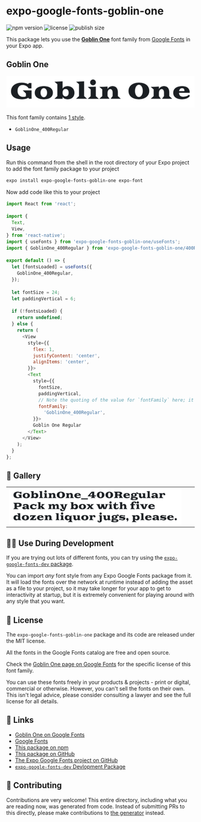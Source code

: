 # expo-google-fonts-goblin-one

![npm version](https://flat.badgen.net/npm/v/expo-google-fonts-goblin-one)
![license](https://flat.badgen.net/github/license/expo/google-fonts)
![publish size](https://flat.badgen.net/packagephobia/install/expo-google-fonts-goblin-one)

This package lets you use the [**Goblin One**](https://fonts.google.com/specimen/Goblin+One) font family from [Google Fonts](https://fonts.google.com/) in your Expo app.

## Goblin One

![Goblin One](./font-family.png)

This font family contains [1 style](#-gallery).

- `GoblinOne_400Regular`

## Usage

Run this command from the shell in the root directory of your Expo project to add the font family package to your project
```sh
expo install expo-google-fonts-goblin-one expo-font
```

Now add code like this to your project
```js
import React from 'react';

import {
  Text,
  View,
} from 'react-native';
import { useFonts } from 'expo-google-fonts-goblin-one/useFonts';
import { GoblinOne_400Regular } from 'expo-google-fonts-goblin-one/400Regular';

export default () => {
  let [fontsLoaded] = useFonts({
    GoblinOne_400Regular,
  });

  let fontSize = 24;
  let paddingVertical = 6;

  if (!fontsLoaded) {
    return undefined;
  } else {
    return (
      <View
        style={{
          flex: 1,
          justifyContent: 'center',
          alignItems: 'center',
        }}>
        <Text
          style={{
            fontSize,
            paddingVertical,
            // Note the quoting of the value for `fontFamily` here; it expects a string!
            fontFamily:
              'GoblinOne_400Regular',
          }}>
          Goblin One Regular
        </Text>
      </View>
    );
  }
};

```

## 🔡 Gallery


||||
|-|-|-|
|![GoblinOne_400Regular](.//400Regular/GoblinOne_400Regular.ttf.png)||||


## 👩‍💻 Use During Development

If you are trying out lots of different fonts, you can try using the [`expo-google-fonts-dev` package](https://github.com/freeboub/google-fonts/tree/master/font-packages/dev#readme).

You can import *any* font style from any Expo Google Fonts package from it. It will load the fonts
over the network at runtime instead of adding the asset as a file to your project, so it may take longer
for your app to get to interactivity at startup, but it is extremely convenient
for playing around with any style that you want.

## 📖 License

The `expo-google-fonts-goblin-one` package and its code are released under the MIT license.

All the fonts in the Google Fonts catalog are free and open source.

Check the [Goblin One page on Google Fonts](https://fonts.google.com/specimen/Goblin+One) for the specific license of this font family.

You can use these fonts freely in your products & projects - print or digital, commercial or otherwise. However, you can't sell the fonts on their own. This isn't legal advice, please consider consulting a lawyer and see the full license for all details.

## 🔗 Links

- [Goblin One on Google Fonts](https://fonts.google.com/specimen/Goblin+One)
- [Google Fonts](https://fonts.google.com/)
- [This package on npm](https://www.npmjs.com/package/expo-google-fonts-goblin-one)
- [This package on GitHub](https://github.com/freeboub/google-fonts/tree/master/font-packages/goblin-one)
- [The Expo Google Fonts project on GitHub](https://github.com/freeboub/google-fonts)
- [`expo-google-fonts-dev` Devlopment Package](https://github.com/freeboub/google-fonts/tree/master/font-packages/dev)

## 🤝 Contributing

Contributions are very welcome! This entire directory, including what you are reading now, was generated from code. Instead of submitting PRs to this directly, please make contributions to [the generator](https://github.com/freeboub/google-fonts/tree/master/packages/generator) instead.
